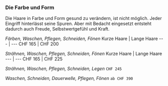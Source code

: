 ### Die Farbe und Form

Die Haare in Farbe und Form gesund zu verändern, ist nicht möglich. Jeder Eingriff hinterlässt seine Spuren. Aber mit Bedacht eingesetzt entsteht dadurch auch Freude, Selbstwertgefühl und Kraft.

_Färben, Waschen, Pflegen, Schneiden, Fönen_
Kurze Haare | Lange Haare
--- | ---
CHF 165 | CHF 200

_Strähnen, Waschen, Pflegen, Schneiden, Fönen_
Kurze Haare | Lange Haare
--- | ---
CHF 165 | CHF 225

_Strähnen, Waschen, Pflegen, Schneiden, Legen_
`CHF 245`

_Waschen, Schneiden, Dauerwelle, Pflegen, Fönen_
`ab CHF 390`
